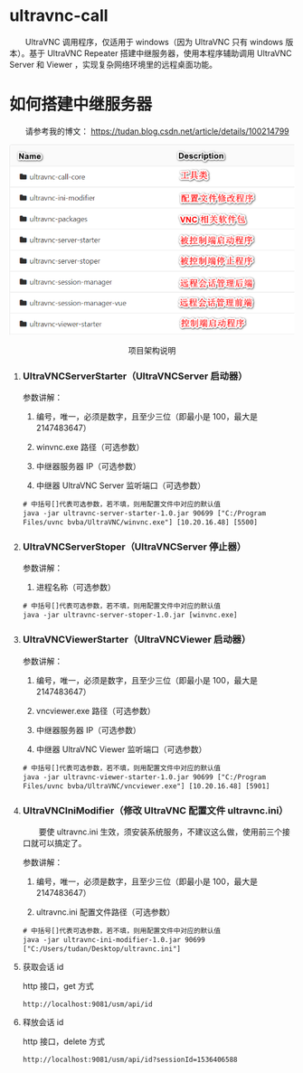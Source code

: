 # ultravnc-call
&ensp;&ensp;&ensp;&ensp;UltraVNC 调用程序，仅适用于 windows（因为 UltraVNC 只有 windows 版本）。基于 UltraVNC Repeater 搭建中继服务器，使用本程序辅助调用 UltraVNC Server 和 Viewer ，实现复杂网络环境里的远程桌面功能。

# 如何搭建中继服务器
&ensp;&ensp;&ensp;&ensp;请参考我的博文：
https://tudan.blog.csdn.net/article/details/100214799

![项目架构说明](./项目架构说明.png)

<center>项目架构说明</center>

1. ### UltraVNCServerStarter（UltraVNCServer 启动器）

   参数讲解：

   1. 编号，唯一，必须是数字，且至少三位（即最小是 100，最大是 2147483647）

   2. winvnc.exe 路径（可选参数）

   3. 中继器服务器 IP（可选参数）

   4. 中继器 UltraVNC Server 监听端口（可选参数）

   ```
   # 中括号[]代表可选参数，若不填，则用配置文件中对应的默认值
   java -jar ultravnc-server-starter-1.0.jar 90699 ["C:/Program Files/uvnc bvba/UltraVNC/winvnc.exe"] [10.20.16.48] [5500]
   ```

2. ### UltraVNCServerStoper（UltraVNCServer 停止器）

   参数讲解：

   1. 进程名称（可选参数）

   ```
   # 中括号[]代表可选参数，若不填，则用配置文件中对应的默认值
   java -jar ultravnc-server-stoper-1.0.jar [winvnc.exe]
   ```

3. ### UltraVNCViewerStarter（UltraVNCViewer 启动器）

   参数讲解：

   1. 编号，唯一，必须是数字，且至少三位（即最小是 100，最大是 2147483647）

   2. vncviewer.exe 路径（可选参数）

   3. 中继器服务器 IP（可选参数）

   4. 中继器 UltraVNC Viewer 监听端口（可选参数）

   ```
   # 中括号[]代表可选参数，若不填，则用配置文件中对应的默认值
   java -jar ultravnc-viewer-starter-1.0.jar 90699 ["C:/Program Files/uvnc bvba/UltraVNC/vncviewer.exe"] [10.20.16.48] [5901]
   ```

4. ### UltraVNCIniModifier（修改 UltraVNC 配置文件 ultravnc.ini）

   &ensp;&ensp;&ensp;&ensp;要使 ultravnc.ini 生效，须安装系统服务，不建议这么做，使用前三个接口就可以搞定了。

   参数讲解：

   1. 编号，唯一，必须是数字，且至少三位（即最小是 100，最大是 2147483647）

   2. ultravnc.ini 配置文件路径（可选参数）
   
   ```
   # 中括号[]代表可选参数，若不填，则用配置文件中对应的默认值
   java -jar ultravnc-ini-modifier-1.0.jar 90699 ["C:/Users/tudan/Desktop/ultravnc.ini"]
   ```
   
5. 获取会话 id

   http 接口，get 方式

   ```
   http://localhost:9081/usm/api/id
   ```

6. 释放会话 id

   http 接口，delete 方式
   
   ```
   http://localhost:9081/usm/api/id?sessionId=1536406588
   ```
